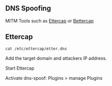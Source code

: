 ## DNS Spoofing 
MITM Tools such as [Ettercap](https://www.ettercap-project.org/) or [Bettercap](https://www.bettercap.org/)

## Ettercap
```shell
cat /etc/ettercap/etter.dns
```
Add the target domain and attackers IP address. 

Start Ettercap

Activate dns-spoof: Plugins > manage Plugins 
